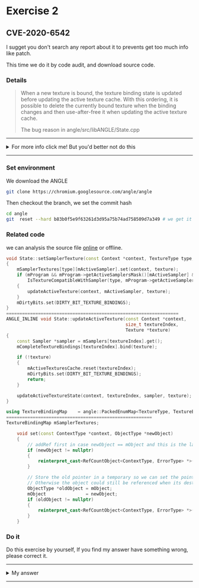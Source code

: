 # Exercise 2

## CVE-2020-6542
I sugget you don't search any report about it to prevents get too much info like patch.

This time we do it by code audit, and download source code.
### Details


> When a new texture is bound, the texture binding state is updated before
> updating the active texture cache. With this ordering, it is possible to delete
> the currently bound texture when the binding changes and then use-after-free it
> when updating the active texture cache.
>
> The bug reason in angle/src/libANGLE/State.cpp

---------

<details>
  <summary>For more info click me! But you'd better not do this</summary>

   https://bugs.chromium.org/p/chromium/issues/detail?id=1065186
</details>

--------

### Set environment
We download the ANGLE
```sh
git clone https://chromium.googlesource.com/angle/angle
```
Then checkout the branch, we set the commit hash
```sh
cd angle
git  reset --hard b83b0f5e9f63261d3d95a75b74ad758509d7a349 # we get it by issue page
```

### Related code
we can analysis the source file [online](https://chromium.googlesource.com/angle/angle/+/e514b0cb7e6b8956ea0c93ceca01b63d5deb621d/src/libANGLE/State.cpp#1171) or offline.


```c++
void State::setSamplerTexture(const Context *context, TextureType type, Texture *texture)
{
    mSamplerTextures[type][mActiveSampler].set(context, texture);
    if (mProgram && mProgram->getActiveSamplersMask()[mActiveSampler] &&
        IsTextureCompatibleWithSampler(type, mProgram->getActiveSamplerTypes()[mActiveSampler]))
    {
        updateActiveTexture(context, mActiveSampler, texture);
    }
    mDirtyBits.set(DIRTY_BIT_TEXTURE_BINDINGS);
}
=================================================================
ANGLE_INLINE void State::updateActiveTexture(const Context *context,
                                             size_t textureIndex,
                                             Texture *texture)
{
    const Sampler *sampler = mSamplers[textureIndex].get();
    mCompleteTextureBindings[textureIndex].bind(texture);

    if (!texture)
    {
        mActiveTexturesCache.reset(textureIndex);
        mDirtyBits.set(DIRTY_BIT_TEXTURE_BINDINGS);
        return;
    }

    updateActiveTextureState(context, textureIndex, sampler, texture);
}
```

```cpp
using TextureBindingMap    = angle::PackedEnumMap<TextureType, TextureBindingVector>;
=======================================================
TextureBindingMap mSamplerTextures;
```

```c++
    void set(const ContextType *context, ObjectType *newObject)
    {
        // addRef first in case newObject == mObject and this is the last reference to it.
        if (newObject != nullptr)
        {
            reinterpret_cast<RefCountObject<ContextType, ErrorType> *>(newObject)->addRef();
        }

        // Store the old pointer in a temporary so we can set the pointer before calling release.
        // Otherwise the object could still be referenced when its destructor is called.
        ObjectType *oldObject = mObject;
        mObject               = newObject;
        if (oldObject != nullptr)
        {
            reinterpret_cast<RefCountObject<ContextType, ErrorType> *>(oldObject)->release(context); 
        }
    }
```


### Do it
Do this exercise by yourself, If you find my answer have something wrong, please correct it.


---------

<details>
  <summary>My answer</summary>

  By reading detail, we can know `the texture binding state is updated before updating the active texture cache`.
  ```c++
    void State::setSamplerTexture(const Context *context, TextureType type, Texture *texture)
    {
        mSamplerTextures[type][mActiveSampler].set(context, texture);    [1]
        if (mProgram && mProgram->getActiveSamplersMask()[mActiveSampler] &&
            IsTextureCompatibleWithSampler(type, mProgram->getActiveSamplerTypes()[mActiveSampler]))
        {
            updateActiveTexture(context, mActiveSampler, texture);   [2]
        }
        mDirtyBits.set(DIRTY_BIT_TEXTURE_BINDINGS);
    }
  ```
  [1] means update the binding state, and [2] means update the active texture cache. What can it delete currently bound texture?
  ```c++
    void set(const ContextType *context, ObjectType *newObject)
    {
        // addRef first in case newObject == mObject and this is the last reference to it.
        if (newObject != nullptr)
        {
            reinterpret_cast<RefCountObject<ContextType, ErrorType> *>(newObject)->addRef();
        }

        // Store the old pointer in a temporary so we can set the pointer before calling release.
        // Otherwise the object could still be referenced when its destructor is called.
        ObjectType *oldObject = mObject;
        mObject               = newObject;
        if (oldObject != nullptr)
        {
            reinterpret_cast<RefCountObject<ContextType, ErrorType> *>(oldObject)->release(context);  [3]
        }
    }
  ```
  There is release in set func, and the Triggering condition is `oldObject != nullptr` we can easily get this by set same `texture` twice. If we call `State::setSamplerTexture` twice with same `texture`, it can trigger uaf at `updateActiveTexture` in the second call.

</details>

--------

